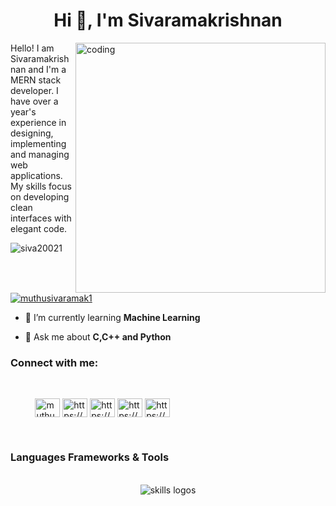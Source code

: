 <h1 align="center">Hi 👋, I'm Sivaramakrishnan</h1>
<img align="right" alt="coding" width="400" src="https://media.giphy.com/media/bGgsc5mWoryfgKBx1u/giphy.gif">
<p>Hello! I am  Sivaramakrishnan and I'm a MERN stack developer. I have over a year's experience in designing, implementing and managing web applications. My skills focus on developing clean interfaces with elegant code.</p>




<p align="left">
  <img src="https://komarev.com/ghpvc/?username=siva20021&label=Profile%20views&color=0e75b6&style=flat" alt="siva20021" />
 &nbsp;&nbsp;&nbsp;
 <a href="https://twitter.com/muthusivaramak1" target="blank"><img src="https://img.shields.io/twitter/follow/muthusivaramak1?logo=twitter&style=for-the-badge" alt="muthusivaramak1" /></a>
</p>


- 🌱 I’m currently learning **Machine Learning**

- 💬 Ask me about **C,C++ and Python**

<h3 align="left">Connect with me:</h3>
&nbsp;&nbsp;&nbsp;
<p align="left">
&nbsp;&nbsp;&nbsp;&nbsp;&nbsp;&nbsp;&nbsp;&nbsp;&nbsp;
<a href="https://twitter.com/muthusivaramak1" target="blank"><img align="center" src="https://raw.githubusercontent.com/rahuldkjain/github-profile-readme-generator/master/src/images/icons/Social/twitter.svg" alt="muthusivaramak1" height="30" width="40" /></a>
<a href="https://linkedin.com/in/https://www.linkedin.com/in/sivaramakrishnan-m-0b71061bb/" target="blank"><img align="center" src="https://raw.githubusercontent.com/rahuldkjain/github-profile-readme-generator/master/src/images/icons/Social/linked-in-alt.svg" alt="https://www.linkedin.com/in/sivaramakrishnan-m-0b71061bb/" height="30" width="40" /></a>
<a href="https://kaggle.com/https://www.kaggle.com/srk2011029010002" target="blank"><img align="center" src="https://raw.githubusercontent.com/rahuldkjain/github-profile-readme-generator/master/src/images/icons/Social/kaggle.svg" alt="https://www.kaggle.com/srk2011029010002" height="30" width="40" /></a>
<a href="https://instagram.com/https://www.instagram.com/me__siddarth/" target="blank"><img align="center" src="https://raw.githubusercontent.com/rahuldkjain/github-profile-readme-generator/master/src/images/icons/Social/instagram.svg" alt="https://www.instagram.com/me__siddarth/" height="30" width="40" /></a>
<a href="https://www.hackerrank.com/https://www.hackerrank.com/sm2482" target="blank"><img align="center" src="https://raw.githubusercontent.com/rahuldkjain/github-profile-readme-generator/master/src/images/icons/Social/hackerrank.svg" alt="https://www.hackerrank.com/sm2482" height="30" width="40" /></a>
 
</p>
&nbsp;&nbsp;&nbsp;
<h3 align="left">Languages Frameworks & Tools </h3>
&nbsp;&nbsp;&nbsp;
<div align="center">

  <img src="https://skillicons.dev/icons?i=git,github,nodejs,vite,html,css,sass,tailwind,bootstrap,js,ts,react,androidstudio,cpp,dart,dotnet,electron,express,flutter,solidity,nextjs,redux,c,py,fastapi,mongodb,mysql,postgresql,postman,netlify,vercel,figma,vscode,mui," alt="skills logos" />
  <br /> 
<!--   <h2>Actively Learning</h3>
  <img src="https://skillicons.dev/icons?i=linux,githubactions,aws,gcp" alt="skills actively learning logos"> -->
</div>



